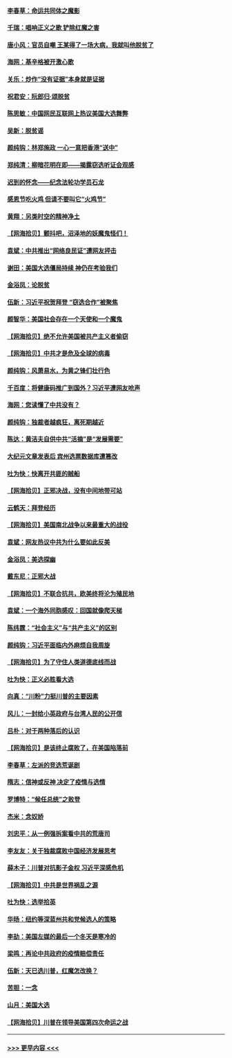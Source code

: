 #### [李春草：命运共同体之魔影](../pages/nsc993/n12585026.md?t=11302151) 
#### [千瑞：唱响正义之歌 铲除红魔之害](../pages/nsc993/n12585002.md?t=11302151) 
#### [唐小风：官员自嘲 王某得了一场大病，我就叫他脱贫了](../pages/nsc993/n12584981.md?t=11302151) 
#### [海网：基辛格被开激心歌](../pages/nsc993/n12584946.md?t=11302151) 
#### [关乐：炒作“没有证据”本身就是证据](../pages/nsc993/n12583146.md?t=11302151) 
#### [祝君安：阮郎归‧颂脱贫](../pages/nsc993/n12583119.md?t=11302151) 
#### [陈思敏：中国网民互联网上热议美国大选舞弊](../pages/nsc993/n12582845.md?t=11302151) 
#### [吴新：脱贫谣](../pages/nsc993/n12580839.md?t=11302151) 
#### [颜纯钩：林郑施政 一心一意把香港“送中”](../pages/nsc993/n12580805.md?t=11302151) 
#### [郑纯清：柳暗花明在即——揭露窃选听证会观感](../pages/nsc993/n12580795.md?t=11302151) 
#### [迟到的怀念——纪念法轮功学员石龙](../pages/nsc993/n12580245.md?t=11302151) 
#### [感恩节吃火鸡  但请不要叫它“火鸡节”](../pages/nsc993/n12580252.md?t=11302151) 
#### [黄翔：另类时空的精神净土](../pages/nsc993/n12578638.md?t=11302151) 
#### [【网海拾贝】颤抖吧，沼泽地的妖魔鬼怪们！](../pages/nsc993/n12578552.md?t=11302151) 
#### [袁斌：中共推出“网络良民证”遭网友抨击](../pages/nsc993/n12578511.md?t=11302151) 
#### [谢田：美国大选僵局持续 神仍在考验我们](../pages/nsc993/n12577432.md?t=11302151) 
#### [金浴凤：论脱贫](../pages/nsc993/n12576386.md?t=11302151) 
#### [伍新：习近平祝贺拜登 “窃选合作”被聚焦](../pages/nsc993/n12576358.md?t=11302151) 
#### [颜智华：美国社会存在一个天使和一个魔鬼](../pages/nsc993/n12574299.md?t=11302151) 
#### [【网海拾贝】绝不允许美国被共产主义者偷窃](../pages/nsc993/n12573396.md?t=11302151) 
#### [【网海拾贝】中共才是危及全球的病毒](../pages/nsc993/n12571204.md?t=11302151) 
#### [颜纯钩：风萧易水，为黄之锋们壮行色](../pages/nsc993/n12571487.md?t=11302151) 
#### [千百度：将健康码推广到国外？习近平遭网友呛声](../pages/nsc993/n12570808.md?t=11302151) 
#### [海网：您读懂了中共没有？](../pages/nsc993/n12570487.md?t=11302151) 
#### [颜纯钩：独裁者越疯狂，离死期越近](../pages/nsc993/n12569055.md?t=11302151) 
#### [陈达：黄洁夫自供中共“活摘”是“发展需要”](../pages/nsc993/n12568541.md?t=11302151) 
#### [大纪元文章发表后 宾州选票数据库遭篡改](../pages/nsc993/n12568105.md?t=11302151) 
#### [吐为快：快离开共匪的贼船](../pages/nsc993/n12568462.md?t=11302151) 
#### [【网海拾贝】正邪决战，没有中间地带可站](../pages/nsc993/n12568439.md?t=11302151) 
#### [云鹤天：拜登经历](../pages/nsc993/n12567294.md?t=11302151) 
#### [【网海拾贝】美国南北战争以来最重大的战役](../pages/nsc993/n12567247.md?t=11302151) 
#### [袁斌：网友热议中共为什么要如此反美](../pages/nsc993/n12567162.md?t=11302151) 
#### [金浴凤：美选探幽](../pages/nsc993/n12567147.md?t=11302151) 
#### [戴东尼：正邪大战](../pages/nsc993/n12567033.md?t=11302151) 
#### [【网海拾贝】不联合抗共，欧美终将沦为殖民地](../pages/nsc993/n12565068.md?t=11302151) 
#### [袁斌：一个海外同胞感叹：回国就像爬天梯](../pages/nsc993/n12564986.md?t=11302151) 
#### [陈纬霆：“社会主义”与“共产主义”的区别](../pages/nsc993/n12562417.md?t=11302151) 
#### [颜纯钩：习近平面临内外麻烦自我周旋](../pages/nsc993/n12563356.md?t=11302151) 
#### [【网海拾贝】为了守住人类道德底线而战](../pages/nsc993/n12562542.md?t=11302151) 
#### [吐为快：正义必胜看大选](../pages/nsc993/n12561967.md?t=11302151) 
#### [向真：“川粉”力挺川普的主要因素](../pages/nsc993/n12560774.md?t=11302151) 
#### [风儿：一封给小英政府与台湾人民的公开信](../pages/nsc993/n12560581.md?t=11302151) 
#### [吕朴：对于两种落后的认识](../pages/nsc993/n12560492.md?t=11302151) 
#### [【网海拾贝】是该终止腐败了，在美国陷落前](../pages/nsc993/n12559936.md?t=11302151) 
#### [李春草：左派的竞选荒诞剧](../pages/nsc993/n12558380.md?t=11302151) 
#### [隋志：信神或反神 决定了疫情与选情](../pages/nsc993/n12558255.md?t=11302151) 
#### [罗博特：“候任总统”之败登](../pages/nsc993/n12558189.md?t=11302151) 
#### [杰米：念奴娇](../pages/nsc993/n12558174.md?t=11302151) 
#### [刘忠平：从一例强拆案看中共的荒唐司](../pages/nsc993/n12558036.md?t=11302151) 
#### [李友友：关于独裁腐败中国经济发展思考](../pages/nsc993/n12558004.md?t=11302151) 
#### [薛木子：川普对抗影子金权 习近平深感危机](../pages/nsc993/n12557342.md?t=11302151) 
#### [【网海拾贝】中共是世界祸乱之源](../pages/nsc993/n12555353.md?t=11302151) 
#### [吐为快：选举拾英](../pages/nsc993/n12555041.md?t=11302151) 
#### [华旸：纽约等深蓝州共和党候选人的策略](../pages/nsc993/n12554309.md?t=11302151) 
#### [李劼：美国左媒的最后一个冬天是寒冷的](../pages/nsc993/n12552947.md?t=11302151) 
#### [梁鸣：再论中共政府的疫情赔偿责任](../pages/nsc993/n12553012.md?t=11302151) 
#### [伍新：天已选川普，红魔怎改换？](../pages/nsc993/n12552970.md?t=11302151) 
#### [苦胆：一念](../pages/nsc993/n12552957.md?t=11302151) 
#### [山月：美国大选](../pages/nsc993/n12552446.md?t=11302151) 
#### [【网海拾贝】川普在领导美国第四次命运之战](../pages/nsc993/n12551973.md?t=11302151) 

----
#### [ >>> 更早内容 <<< ](../indexes/nsc993-earlier.md)
